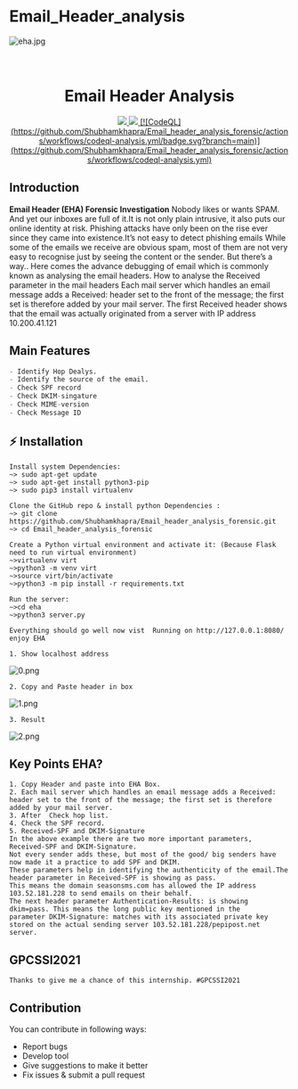 # Email_Header_analysis
  ![eha.jpg](https://github.com/Shubhamkhapra/Email_header_analysis_forensic/blob/c9cdec1918d566992e1639d5a4af295ec6cf0342/eha/static/imgs/eha.jpg)
  
<h1 align="center">
  <br>
  <!-- <a href="https://github.com/Shubhamkhapra/Email_header_analysis_forensic"><img src="./eha/static/imgs/1.png" alt="EHA"></a>
  <br> -->
  Email Header Analysis
  <br>
</h1>
	
<p align="center">
  <a href="https://github.com/Shubhamkhapra/Email_header_analysis_forensic">
    <img src="https://forthebadge.com/images/badges/made-with-python.svg">
    <img src = "https://forthebadge.com/images/badges/uses-html.svg">
[![CodeQL](https://github.com/Shubhamkhapra/Email_header_analysis_forensic/actions/workflows/codeql-analysis.yml/badge.svg?branch=main)](https://github.com/Shubhamkhapra/Email_header_analysis_forensic/actions/workflows/codeql-analysis.yml)
  </a>
</p>

## Introduction
**Email Header (EHA) Forensic Investigation** Nobody likes or wants SPAM. And yet our inboxes are full of it.It is not only plain intrusive, it also puts our online identity at risk. Phishing attacks have only been on the rise ever since they came into existence.It’s not easy to detect phishing emails
While some of the emails we receive are obvious spam, most of them are not very easy to recognise just by seeing the content or the sender.
But there’s a way..
Here comes the advance debugging of email which is commonly known as analysing the email headers.
How to analyse the Received parameter in the mail headers
Each mail server which handles an email message adds a Received: header set to the front of the message; the first set is therefore added by your mail server.
The first Received header shows that the email was actually originated from a server with IP address 10.200.41.121

## Main Features
```python
- Identify Hop Dealys.
- Identify the source of the email.
- Check SPF record
- Check DKIM-singature
- Check MIME-version
- Check Message ID
```
## ⚡ Installation
```
Install system Dependencies:
~> sudo apt-get update
~> sudo apt-get install python3-pip
~> sudo pip3 install virtualenv

Clone the GitHub repo & install python Dependencies :
~> git clone https://github.com/Shubhamkhapra/Email_header_analysis_forensic.git
~> cd Email_header_analysis_forensic

Create a Python virtual environment and activate it: (Because Flask need to run virtual environment)
~>virtualenv virt
~>python3 -m venv virt
~>source virt/bin/activate
~>python3 -m pip install -r requirements.txt

Run the server:
~>cd eha
~>python3 server.py

Everything should go well now vist  Running on http://127.0.0.1:8080/
enjoy EHA
```
```
1. Show localhost address
```
![0.png](https://github.com/Shubhamkhapra/Email_header_analysis_forensic/blob/82055692bb57e7cae7ccf07fabbb7d92d2219495/eha/static/imgs/0.png)

```
2. Copy and Paste header in box
```
![1.png](https://github.com/Shubhamkhapra/Email_header_analysis_forensic/blob/82055692bb57e7cae7ccf07fabbb7d92d2219495/eha/static/imgs/1.png)

```
3. Result 
```
![2.png](https://github.com/Shubhamkhapra/Email_header_analysis_forensic/blob/82055692bb57e7cae7ccf07fabbb7d92d2219495/eha/static/imgs/2.png)

## Key Points EHA?
````
1. Copy Header and paste into EHA Box.
2. Each mail server which handles an email message adds a Received: 
header set to the front of the message; the first set is therefore added by your mail server.
3. After  Check hop list.
4. Check the SPF record.
5. Received-SPF and DKIM-Signature
In the above example there are two more important parameters, Received-SPF and DKIM-Signature. 
Not every sender adds these, but most of the good/ big senders have now made it a practice to add SPF and DKIM. 
These parameters help in identifying the authenticity of the email.The header parameter in Received-SPF is showing as pass.
This means the domain seasonsms.com has allowed the IP address 103.52.181.228 to send emails on their behalf.
The next header parameter Authentication-Results: is showing dkim=pass. This means the long public key mentioned in the
parameter DKIM-Signature: matches with its associated private key stored on the actual sending server 103.52.181.228/pepipost.net server.
````
## GPCSSI2021 
```
Thanks to give me a chance of this internship. #GPCSSI2021

```
##  Contribution
You can contribute in following ways:
- Report bugs
- Develop tool
- Give suggestions to make it better
- Fix issues & submit a pull request
